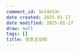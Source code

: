 ```yaml
---
comment_id: 3e14e53c
date created: 2025-01-17
date modified: 2025-01-17
draw: null
tags: []
title: 信息主动权
---
```

